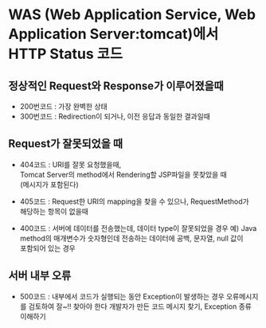 # WAS (Web Application Service, Web Application Server:tomcat)에서 HTTP Status 코드

## 정상적인 Request와 Response가 이루어졌을때
* 200번코드 : 가장 완벽한 상태
* 300번코드 : Redirection이 되거나, 이전 응답과 동일한 결과일때

## Request가 잘못되었을 때 
* 404코드 : URI를 잘못 요청했을때,  
Tomcat Server의 method에서 Rendering할 JSP파일을 못찾았을 때  
(메시지가 포함된다)

* 405코드 : Request한 URI의 mapping을 찾을 수 있으나, RequestMethod가  
해당하는 항목이 없을때

* 400코드 : 서버에 데이터를 전송했는데, 데이터 type이 잘못되었을 경우
예) Java method의 매개변수가 숫자형인데 전송하는 데이터에 공백, 문자열, null 값이  
포함되어 있는 경우

## 서버 내부 오류
* 500코드 : 내부에서 코드가 실행되는 동안 Exception이 발생하는 경우
오류메시지를 검토하여 잘~!! 찾아야 한다
개발자가 만든 코드 메시지 찾기, Exception 종류 이해하기
